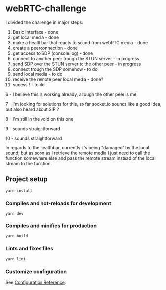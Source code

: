 # webRTC-challenge

I divided the challenge in major steps:

1. Basic Interface - done
2. get local media - done
3. make a healthbar that reacts to sound from webRTC media - done
4. create a peerconnection - done
5. get access to SDP (console.log) - done
6. connect to another peer trough the STUN server - in progress
7. send SDP over the STUN server to the other peer - in progress
8. connect trough the SDP somehow - to do
9. send local media - to do
10. receive the remote peer local media - done?
11. sucess ! - to do

6 - I believe this is working already, altough the other peer
is me.

7 - I'm looking for solutions for this, so far socket.io sounds
like a good idea, but also heard about SIP ?

8 - I'm still in the void on this one

9 - sounds straightforward

10 - sounds straightforward

In regards to the healthbar, currently it's being "damaged" by
the local sound, but as soon as I retrieve the remote media
I just need to call the function somewhere else and pass
the remote stream instead of the local stream to the function.

## Project setup
```
yarn install
```

### Compiles and hot-reloads for development
```
yarn dev
```

### Compiles and minifies for production
```
yarn build
```

### Lints and fixes files
```
yarn lint
```

### Customize configuration
See [Configuration Reference](https://cli.vuejs.org/config/).
